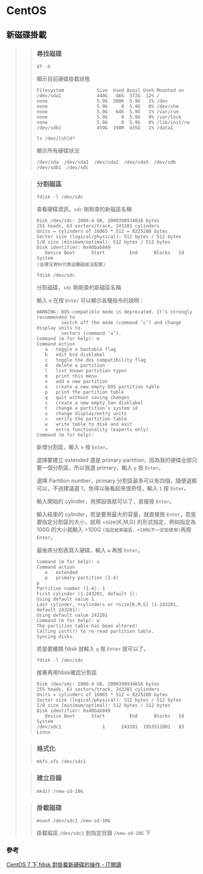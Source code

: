 # CentOS

## 新磁碟掛載
>> ### 尋找磁碟
>>     df -h
>> 顯示目前硬碟掛載狀態
>> ```
>> Filesystem            Size  Used Avail Use% Mounted on
>> /dev/sda1             440G   46G  372G  12% /
>> none                  5.9G  260K  5.9G   1% /dev
>> none                  5.9G     0  5.9G   0% /dev/shm
>> none                  5.9G   64K  5.9G   1% /var/run
>> none                  5.9G     0  5.9G   0% /var/lock
>> none                  5.9G     0  5.9G   0% /lib/init/rw
>> /dev/sdb1             459G  198M  435G   1% /data1
>> ```
>> 
>>     ls /dev/[sh]d*
>> 顯示所有硬碟狀況
>> ```
>> /dev/sda  /dev/sda1  /dev/sda2  /dev/sda5  /dev/sdb  /dev/sdb1  /dev/sdc
>> ```
>
>> ### 分割磁區
>>     fdisk -l /dev/sdc
>> 查看硬碟資訊，`sdc` 剛剛查的新磁區名稱
>> ```
>> Disk /dev/sdc: 2000.4 GB, 2000398934016 bytes
>> 255 heads, 63 sectors/track, 243201 cylinders
>> Units = cylinders of 16065 * 512 = 8225280 bytes
>> Sector size (logical/physical): 512 bytes / 512 bytes
>> I/O size (minimum/optimal): 512 bytes / 512 bytes
>> Disk identifier: 0x40bab849
>>    Device Boot      Start         End      Blocks   Id  System
>> (這裡沒資料代表這顆磁碟沒配置)
>> ```
>> 
>>     fdisk /dev/sdc
>> 分割磁碟，`sdc` 剛剛查的新磁區名稱
>> 
>> 輸入 `m` 在按 `Enter` 可以顯示各種指令的說明：
>> 
>> ```
>> WARNING: DOS-compatible mode is deprecated. It’s strongly recommended to
>>          switch off the mode (command ‘c’) and change display units to
>>          sectors (command ‘u’).
>> Command (m for help): m
>> Command action
>>    a   toggle a bootable flag
>>    b   edit bsd disklabel
>>    c   toggle the dos compatibility flag
>>    d   delete a partition
>>    l   list known partition types
>>    m   print this menu
>>    n   add a new partition
>>    o   create a new empty DOS partition table
>>    p   print the partition table
>>    q   quit without saving changes
>>    s   create a new empty Sun disklabel
>>    t   change a partition’s system id
>>    u   change display/entry units
>>    v   verify the partition table
>>    w   write table to disk and exit
>>    x   extra functionality (experts only)
>> Command (m for help): 
>> ```
>> 新增分割區，輸入 `n` 按 `Enter`。
>> 
>> 選擇要建立 extended 還是 primary partition，因為我的硬碟全部只要一個分割區，所以我選 primary，輸入 `p` 按 `Enter`。
>> 
>> 選擇 Partition number，primary 分割區最多可以有四個，隨便選都可以，不過建議選 1，免得以後看起來很奇怪，輸入 `1` 按 `Enter`。
>> 
>> 輸入開始的 cylinder，用預設值就可以了，直接按 `Enter`。
>> 
>> 輸入結束的 cylinder，若是要用最大的容量，就直接按 `Enter`，若是要指定分割區的大小，就用 +size{K,M,G} 的形式指定，例如指定為 100G 的大小就輸入 +100G `(指定結束磁區，+100G不一定能使用)`再按 `Enter`。
>> 
>> 最後將分割表寫入硬碟，輸入 `w` 再按 `Enter`。
>> 
>> ```
>> Command (m for help): n
>> Command action
>>    e   extended
>>    p   primary partition (1-4)
>> p
>> Partition number (1-4): 1
>> First cylinder (1-243201, default 1):
>> Using default value 1
>> Last cylinder, +cylinders or +size{K,M,G} (1-243201, default 243201):
>> Using default value 243201
>> Command (m for help): w
>> The partition table has been altered!
>> Calling ioctl() to re-read partition table.
>> Syncing disks.
>> ```
>> 若是要離開 fdisk 就輸入 `q` 按 `Enter` 就可以了。
>> 
>>     fdisk -l /dev/sdc
>> 接著再用fdisk確認分割區
>> ```
>> Disk /dev/sdc: 2000.4 GB, 2000398934016 bytes
>> 255 heads, 63 sectors/track, 243201 cylinders
>> Units = cylinders of 16065 * 512 = 8225280 bytes
>> Sector size (logical/physical): 512 bytes / 512 bytes
>> I/O size (minimum/optimal): 512 bytes / 512 bytes
>> Disk identifier: 0x40bab849
>>    Device Boot      Start         End      Blocks   Id  System
>> /dev/sdc1               1      243201  1953512001   83  Linux
>> ```
> 
>> ### 格式化
>>     mkfs.xfs /dev/sdc1
> 
>> ### 建立目錄
>>     mkdir /new-sd-10G
> 
>> ### 掛載磁碟
>>     mount /dev/sdc1 /new-sd-10G
>> 掛載磁區 `/dev/sdc1` 到指定目錄 `/new-sd-10G` 下
>> 

### 參考
[CentOS 7 下 fdisk 對掛載新硬碟的操作 - IT閱讀](https://www.itread01.com/content/1541147583.html)